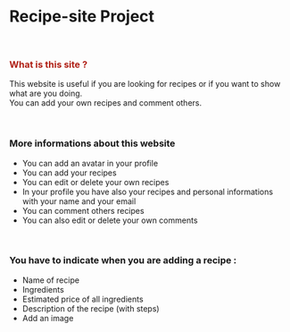 <h1>Recipe-site Project</h1>

<br>

<h3 style="color: #b02117;">What is this site ?</h3>
<p>This website is useful if you are looking for recipes or if you want to show what are you doing.
	<br>
You can add your own recipes and comment others.</p>

<br>

<h3>More informations about this website</h3>
<ul>
<li>You can add an avatar in your profile</li>
  <li>You can add your recipes</li>
  <li>You can edit or delete your own recipes</li>
  <li>In your profile you have also your recipes and personal informations with your name and your email</li>
  <li>You can comment others recipes</li>
  <li>You can also edit or delete your own comments</li>
</ul>

<br>

<h3>You have to indicate when you are adding a recipe :</h3>
<ul>
	<li>Name of recipe</li>
	<li>Ingredients</li>
	<li>Estimated price of all ingredients</li>
	<li>Description of the recipe (with steps)</li>
	<li>Add an image</li>
</ul>